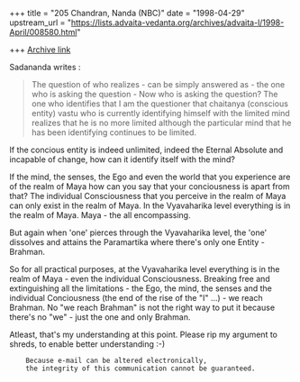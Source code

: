 +++
title = "205 Chandran, Nanda (NBC)"
date = "1998-04-29"
upstream_url = "https://lists.advaita-vedanta.org/archives/advaita-l/1998-April/008580.html"

+++
[Archive link](https://lists.advaita-vedanta.org/archives/advaita-l/1998-April/008580.html)

Sadananda writes :
>The question of who realizes - can be simply answered as - the one who
is
>asking the question - Now who is asking the question? The one who
>identifies that I am the questioner that chaitanya (conscious entity)
vastu
>who is currently identifying himself with the limited mind realizes
that he
>is no more limited although the particular mind that he has been
>identifying continues to be limited.

If the concious entity is indeed unlimited, indeed the Eternal Absolute
and incapable of change, how can it identify itself with the mind?

If the mind, the senses, the Ego and even the world that you experience
are of the realm of Maya how can you say that your conciousness is apart
from that? The individual Consciousness that you perceive in the realm
of Maya can only exist in the realm of Maya. In the Vyavaharika level
everything is in the realm of Maya. Maya - the all encompassing.

But again when 'one' pierces through the Vyavaharika level, the 'one'
dissolves and attains the Paramartika where there's only one Entity -
Brahman.

So for all practical purposes, at the Vyavaharika level everything is in
the realm of Maya - even the individual Consciousness. Breaking free and
extinguishing all the limitations - the Ego, the mind, the senses and
the individual Conciousness (the end of the rise of the "I" ...) - we
reach Brahman. No "we reach Brahman" is not the right way to put it
because there's no "we" - just the one and only Brahman.

Atleast, that's my understanding at this point. Please rip my argument
to shreds, to enable better understanding :-)

        Because e-mail can be altered electronically,
        the integrity of this communication cannot be guaranteed.

